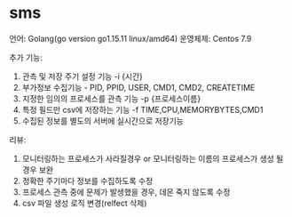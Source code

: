 # sms
언어: Golang(go version go1.15.11 linux/amd64)
운영체제: Centos 7.9

추가 기능:
1. 관측 및 저장 주기 설정 기능 -i {시간}
2. 부가정보 수집기능 - PID, PPID, USER, CMD1, CMD2, CREATETIME
3. 지정한 임의의 프로세스를 관측 기능 -p {프로세스이름}
4. 특정 필드만 csv에 저장하는 기능 -f TIME,CPU,MEMORYBYTES,CMD1
5. 수집된 정보를 별도의 서버에 실시간으로 저장기능

리뷰: 
1. 모니터링하는 프로세스가 사라질경우 or 모니터링하는 이름의 프로세스가 생성 될 경우 보완
2. 정확한 주기마다 정보를 수집하도록 수정
3. 프로세스 관측 중에 문제가 발생했을 경우, 데몬 죽지 않도록 수정
4. csv 파일 생성 로직 변경(relfect 삭제)